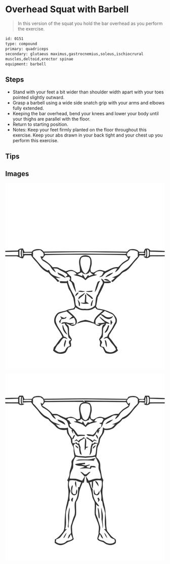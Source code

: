 # Overhead Squat with Barbell

> In this version of the squat you hold the bar overhead as you perform the exercise.

``` 
id: 0151 
type: compound 
primary: quadriceps 
secondary: glutaeus maximus,gastrocnemius,soleus,ischiocrural muscles,deltoid,erector spinae 
equipment: barbell 
``` 


## Steps


 - Stand with your feet a bit wider than shoulder width apart with your toes pointed slightly outward.
 - Grasp a barbell using a wide side snatch grip with your arms and elbows fully extended.
 - Keeping the bar overhead, bend your knees and lower your body until your thighs are parallel with the floor.
 - Return to starting position.
 - Notes: Keep your feet firmly planted on the floor throughout this exercise. Keep your abs drawn in your back tight and your chest up you perform this exercise.

## Tips



## Images

![](./../svg/0151-relaxation.svg "")

![](./../svg/0151-tension.svg "")

